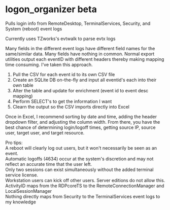 # logon_organizer beta
Pulls login info from RemoteDesktop, TerminalServices, Security, and System (reboot) event logs  
  
Currently uses TZworks's evtwalk to parse evtx logs  
  
Many fields in the different event logs have different field names for the same/similar data.  Many fields have nothing in common.  Normal export utilities output each eventID with different headers thereby making mapping time consuming.  I've taken this approach.
  
1) Pull the CSV for each event id to its own CSV file  
2) Create an SQLite DB on-the-fly and input all eventid's each into their own table  
3) Alter the table and update for enrichment (event id to event desc mapping)  
4) Perform SELECT's to get the information I want  
5) Clearn the output so the CSV imports directly into Excel  
  
Once in Excel, I recommend sorting by date and time, adding the header dropdown filter, and adjusting the column width.  From there, you have the best chance of determining login/logoff times, getting source IP, source user, target user, and target resource.  
  
Pro tips:  
A reboot will clearly log out users, but it won't necessarily be seen as an event.  
Automatic logoffs (4634) occur at the system's discretion and may not reflect an accurate time that the user left.  
Only two sessions can exist simultaneously without the added terminal service license.  
Workstation users can kick off other users.  Server editions do not allow this.  
ActivityID maps from the RDPcoreTS to the RemoteConnectionManager and LocalSessionManager  
Nothing directly maps from Security to the TerminalServices event logs to my knowledge
